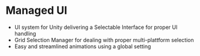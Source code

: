 # Managed UI

* UI system for Unity delivering a Selectable Interface for proper UI handling
* Grid Selection Manager for dealing with proper multi-plattform selection
* Easy and streamlined animations using a global setting

  
